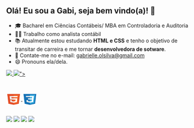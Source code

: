 ## Olá! Eu sou a Gabi, seja bem vindo(a)! 👋

- 🎓 Bacharel em Ciências Contábeis/ MBA em Controladoria e Auditoria
- 👩‍💼 Trabalho como analista contábil
- 📚 Atualmente estou estudando **HTML e CSS** e tenho o objetivo de transitar de carreira e me tornar **desenvolvedora de sotware**.
- 📩 Contate-me no e-mail: gabrielle.olsilva@gmail.com
- 😄 Pronouns ela/dela.

<div>
  <a href="https://github.com/gabisilva-dev">
    <img height="140em" src="https://github-readme-stats.vercel.app/api?username=gabisilva-dev&show_icons=true&theme=radical">
    <img height="140em" src="https://github-readme-stats.vercel.app/api/top-langs/?username=gabisilva-dev&layout=radical&show_icons=true&theme=synthwave"/>">
  
##
  
<div style="display: inline_block"><br>
  <img align="center" alt="Gabi-HTML" height="30" width="40" src="https://raw.githubusercontent.com/devicons/devicon/master/icons/html5/html5-original.svg">
  <img align="center" alt="Gabi-CSS" height="30" width="40" src="https://raw.githubusercontent.com/devicons/devicon/master/icons/css3/css3-original.svg">
  </div>

##

<div> 
  <a href="https://instagram.com/gabiolsilvaa" target="_blank"><img src="https://img.shields.io/badge/-Instagram-%23E4405F?style=for-the-badge&logo=instagram&logoColor=white" target="_blank"></a>
 	 <a href="https://discord.gg/#8920" target="_blank"><img src="https://img.shields.io/badge/Discord-7289DA?style=for-the-badge&logo=discord&logoColor=white" target="_blank"></a> 
  <a href = "mailto:gabrielle.olsilva@gmail.com"><img src="https://img.shields.io/badge/-Gmail-%23333?style=for-the-badge&logo=gmail&logoColor=white" target="_blank"></a>
  <a href="https://www.linkedin.com/in/gabrielle-osilva" target="_blank"><img src="https://img.shields.io/badge/-LinkedIn-%230077B5?style=for-the-badge&logo=linkedin&logoColor=white" target="_blank"></a> 
  
</div>
